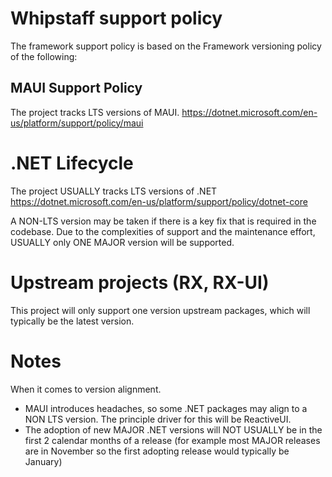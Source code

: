 # Whipstaff support policy

The framework support policy is based on the Framework versioning policy of the following:

## MAUI Support Policy

The project tracks LTS versions of MAUI.
https://dotnet.microsoft.com/en-us/platform/support/policy/maui

# .NET Lifecycle

The project USUALLY tracks LTS versions of .NET
https://dotnet.microsoft.com/en-us/platform/support/policy/dotnet-core

A NON-LTS version may be taken if there is a key fix that is required in the codebase.
Due to the complexities of support and the maintenance effort, USUALLY only ONE MAJOR version will be supported.

# Upstream projects (RX, RX-UI)

This project will only support one version upstream packages, which will typically be the latest version.

# Notes

When it comes to version alignment.
* MAUI introduces headaches, so some .NET packages may align to a NON LTS version. The principle driver for this will be ReactiveUI.
* The adoption of new MAJOR .NET versions will NOT USUALLY be in the first 2 calendar months of a release (for example most MAJOR releases are in November so the first adopting release would typically be January)